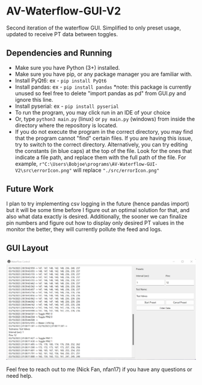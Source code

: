 # AV-Waterflow-GUI-V2
Second iteration of the waterflow GUI. Simplified to only preset usage, updated to receive PT data between toggles.

## Dependencies and Running
- Make sure you have Python (3+) installed. 
- Make sure you have pip, or any package manager you are familiar with.
- Install PyQt6: ex - ```pip install PyQt6```
- Install pandas: ex - ```pip install pandas``` *note: this package is currently unused so feel free to delete "import pandas as pd" from GUI.py and ignore this line.
- Install pyserial: ex - ```pip install pyserial```
- To run the program, you may click run in an IDE of your choice
- Or, type ```python3 main.py``` (linux) or ```py main.py``` (windows) from inside the directory where the repository is located.
- If you do not execute the program in the correct directory, you may find that the program cannot "find" certain files. If you are having this issue, try to switch to the correct directory. Alternatively, you can try editing the constants (in blue caps) at the top of the file. Look for the ones that indicate a file path, and replace them with the full path of the file. For example, ```r"C:\Users\Bobjoe\programs\AV-Waterflow-GUI-V2\src\errorIcon.png"``` will replace ```"./src/errorIcon.png"```

## Future Work
I plan to try implementing csv logging in the future (hence pandas import) but it will be some time before I figure out an optimal solution for that, and also what data exactly is desired. Additionally, the sooner we can finalize pin numbers and figure out how to display only desired PT values in the monitor the better, they will currently pollute the feed and logs.

## GUI Layout
<img src="./src/GUIscreenshot.png" alt="" title="GUIexample">

Feel free to reach out to me (Nick Fan, nfan17) if you have any questions or need help.
